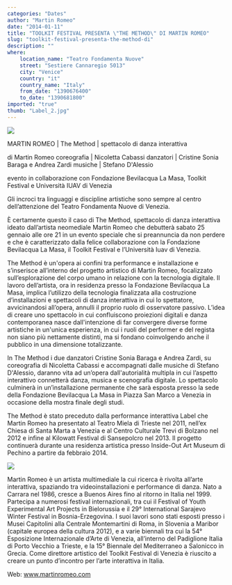```yaml
---
categories: "Dates"
author: "Martin Romeo"
date: "2014-01-11"
title: "TOOLKIT FESTIVAL PRESENTA \"THE METHOD\" DI MARTIN ROMEO"
slug: "toolkit-festival-presenta-the-method-di"
description: ""
where: 
    location_name: "Teatro Fondamenta Nuove"
    street: "Sestiere Cannaregio 5013"
    city: "Venice"
    country: "it"
    country_name: "Italy"
    from_date: "1390676400"
    to_date: "1390681800"
imported: "true"
thumb: "Label_2.jpg"
---
```



![](Label_2.jpg) 

MARTIN ROMEO
| The Method |
spettacolo di danza interattiva

di Martin Romeo
coreografia | Nicoletta Cabassi
danzatori | Cristine Sonia Baraga e Andrea Zardi
musiche | Stefano D'Alessio

evento in collaborazione con Fondazione Bevilacqua La Masa, Toolkit Festival e Università IUAV di Venezia

Gli incroci tra linguaggi e discipline artistiche sono sempre al centro dell’attenzione del Teatro Fondamenta Nuove di Venezia.

È certamente questo il caso di The Method, spettacolo di danza interattiva ideato dall’artista neomediale Martin Romeo che debutterà sabato 25 gennaio alle ore 21 in un evento speciale che si preannuncia da non perdere e che è caratterizzato dalla felice collaborazione con la Fondazione Bevilacqua La Masa, il Toolkit Festival e l’Università Iuav di Venezia.

The Method è un'opera ai confini tra performance e installazione e s’inserisce all’interno del progetto artistico di Martin Romeo, focalizzato sull’esplorazione del corpo umano in relazione con la tecnologia digitale. Il lavoro dell’artista, ora in residenza presso la Fondazione Bevilacqua La Masa, implica l’utilizzo della tecnologia finalizzata alla costruzione d’installazioni e spettacoli di danza interattiva in cui lo spettatore, avvicinandosi all’opera, annulli il proprio ruolo di osservatore passivo.
L’idea di creare uno spettacolo in cui confluiscono proiezioni digitali e danza contemporanea nasce dall'intenzione di far convergere diverse forme artistiche in un'unica esperienza, in cui i ruoli del performer e del regista non siano più nettamente distinti, ma si fondano coinvolgendo anche il pubblico in una dimensione totalizzante.

In The Method i due danzatori Cristine Sonia Baraga e Andrea Zardi, su coreografia di Nicoletta Cabassi e accompagnati dalle musiche di Stefano D'Alessio, daranno vita ad un’opera dall'autorialità multipla in cui l’aspetto interattivo connetterà danza, musica e scenografia digitale. Lo spettacolo culminerà in un’installazione permanente che sarà esposta presso la sede della Fondazione Bevilacqua La Masa in Piazza San Marco a Venezia in occasione della mostra finale degli studi.

The Method è stato preceduto dalla performance interattiva Label che Martin Romeo ha presentato al Teatro Miela di Trieste nel 2011, nell’ex Chiesa di Santa Marta a Venezia e al Centro Culturale Trevi di Bolzano nel 2012 e infine al Kilowatt Festival di Sansepolcro nel 2013. Il progetto continuerà durante una residenza artistica presso Inside-Out Art Museum di Pechino a partire da febbraio 2014.

![](Label_1.jpg) 

Martin Romeo è un artista multimediale la cui ricerca è rivolta all’arte interattiva, spaziando tra videoinstallazioni e performance di danza. Nato a Carrara nel 1986, cresce a Buenos Aires fino al ritorno in Italia nel 1999. Partecipa a numerosi festival internazionali, tra cui il Festival of Youth Experimental Art Projects in Bielorussia e il 29° International Sarajevo Winter Festival in Bosnia-Erzegovina. I suoi lavori sono stati esposti presso i Musei Capitolini alla Centrale Montemartini di Roma, in Slovenia a Maribor (capitale europea della cultura 2012), e a varie biennali tra cui la 54° Esposizione Internazionale d’Arte di Venezia, all’interno del Padiglione Italia di Porto Vecchio a Trieste, e la 15° Biennale del Mediterraneo a Salonicco in Grecia. Come direttore artistico del Toolkit Festival di Venezia è riuscito a creare un punto d’incontro per l’arte interattiva in Italia.

Web:
www.martinromeo.com